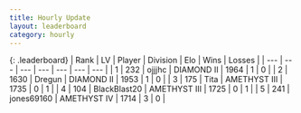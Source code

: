 ```yaml
---
title: Hourly Update
layout: leaderboard
category: hourly
---
```


{: .leaderboard}
| Rank | LV | Player | Division | Elo | Wins | Losses |
| --- | --- | --- | --- | --- | --- | --- |
| <span data-change="3">1</span> | 232 | <span title="ID: 555425">ojjjhc</span> | DIAMOND II | <span data-change="-375">1964</span> | <span data-change="-183">1</span> | <span data-change="-104">0</span> |
| <span data-change="12">2</span> | 1630 | <span title="ID: 337810">Dregun</span> | DIAMOND II | <span data-change="-361">1953</span> | <span data-change="-194">1</span> | <span data-change="-94">0</span> |
| <span data-change="214">3</span> | 175 | <span title="ID: 243631">Tita</span> | AMETHYST III | <span data-change="-277">1735</span> | <span data-change="-150">0</span> | <span data-change="-144">1</span> |
| <span data-change="258">4</span> | 104 | <span title="ID: 671537">BlackBlast20</span> | AMETHYST III | <span data-change="-275">1725</span> | <span data-change="-127">0</span> | <span data-change="-150">1</span> |
| <span data-change="317">5</span> | 241 | <span title="ID: 523755">jones69160</span> | AMETHYST IV | <span data-change="-211">1714</span> | <span data-change="-37">3</span> | <span data-change="-30">0</span> |